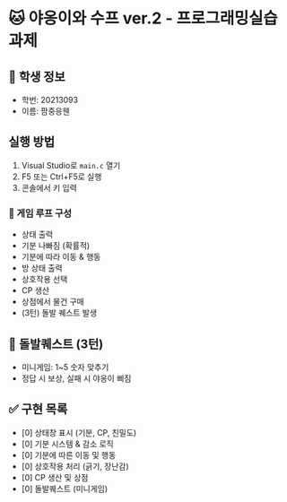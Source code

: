 # 🐱 야옹이와 수프 ver.2 - 프로그래밍실습 과제

## 📌 학생 정보
- 학번: 20213093
- 이름: 팜중응웬

## 실행 방법
1. Visual Studio로 `main.c` 열기
2. F5 또는 Ctrl+F5로 실행
3. 콘솔에서 키 입력

### 🔁 게임 루프 구성
- 상태 출력
- 기분 나빠짐 (확률적)
- 기분에 따라 이동 & 행동
- 방 상태 출력
- 상호작용 선택
- CP 생산
- 상점에서 물건 구매
- (3턴) 돌발 퀘스트 발생


## 🧠 돌발퀘스트 (3턴)
- 미니게임: 1~5 숫자 맞추기
- 정답 시 보상, 실패 시 야옹이 삐짐


## ✅ 구현 목록
- [0] 상태창 표시 (기분, CP, 친밀도)
- [0] 기분 시스템 & 감소 로직
- [0] 기분에 따른 이동 및 행동
- [0] 상호작용 처리 (긁기, 장난감)
- [0] CP 생산 및 상점
- [0] 돌발퀘스트 (미니게임)



